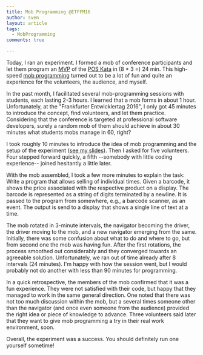 ```yaml
---
title: Mob Programming @ETFFM16
author: sven
layout: article
tags:
  - MobProgramming
comments: true

---
```


Today, I ran an experiment. I formed a mob of conference participants and let them program an [MVP][1] of the [POS Kata][2] in (8 * 3 =) 24 min. This high-speed [mob programming][3] turned out to be a lot of fun and quite an experience for the volunteers, the audience, and myself.

<!-- more -->

In the past month, I facilitated several mob-programming sessions with students, each lasting 2-3 hours. I learned that a mob forms in about 1 hour. Unfortunately, at the "Frankfurter Entwicklertag 2016", I only got 45 minutes to introduce the concept, find volunteers, and let them practice. Considering that the conference is targeted at professional software developers, surely a random mob of them should achieve in about 30 minutes what students mobs manage in 60, right?

I took roughly 10 minutes to introduce the idea of mob programming and the setup of the experiment ([see my slides][4]). Then I asked for five volunteers. Four stepped forward quickly, a fifth --somebody with little coding experience-- joined hesitantly a little later.

With the mob assembled, I took a few more minutes to explain the task: Write a program that allows selling of individual times. Given a barcode, it shows the price associated with the respective product on a display. The barcode is represented as a string of digits terminated by a newline. It is passed to the program from somewhere, e.g., a barcode scanner, as an event. The output is send to a display that shows a single line of text at a time.

The mob rotated in 3-minute intervals, the navigator becoming the driver, the driver moving to the mob, and a new navigator emerging from the same. Initially, there was some confusion about what to do and where to go, but from second one the mob was having fun. After the first rotations, the process smoothed out considerably and they converged towards an agreeable solution. Unfortunately, we ran out of time already after 8 intervals (24 minutes). I'm happy with how the session went, but I would probably not do another with less than 90 minutes for programming.

In a quick retrospective, the members of the mob confirmed that it was a fun experience. They were not satisfied with their code, but happy that they managed to work in the same general direction. One noted that there was not too much discussion within the mob, but a several times someone other than the navigator (and once even someone from the audience) provided the right idea or piece of knowledge to advance. Three volunteers said later that they want to give mob programming a try in their real work environment, soon.

Overall, the experiment was a success. You should definitely run one yourself sometime!

 [1]: http://blog.jbrains.ca/permalink/what-makes-an-mvp
 [2]: http://online-training.jbrains.ca/courses/wbitdd-01/lectures/136762
 [3]: http://mobprogramming.org
 [4]: https://www.slideshare.net/mobile/SvenAmann/mob-programming-entwicklertag-frankfurt-2016